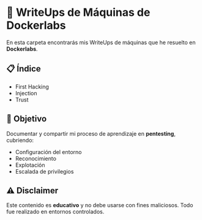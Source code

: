 # 🧠 WriteUps de Máquinas de Dockerlabs

En esta carpeta encontrarás mis WriteUps de máquinas que he resuelto en **Dockerlabs**.

## 📋 Índice
- First Hacking
- Injection
- Trust

## 🎯 Objetivo

Documentar y compartir mi proceso de aprendizaje en **pentesting**, cubriendo:
- Configuración del entorno
- Reconocimiento
- Explotación
- Escalada de privilegios

## ⚠️ Disclaimer

Este contenido es **educativo** y no debe usarse con fines maliciosos. Todo fue realizado en entornos controlados.
